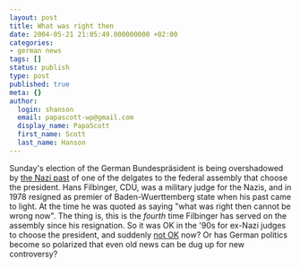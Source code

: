 ```yaml
---
layout: post
title: What was right then
date: 2004-05-21 21:05:49.000000000 +02:00
categories:
- german news
tags: []
status: publish
type: post
published: true
meta: {}
author:
  login: shanson
  email: papascott-wp@gmail.com
  display_name: PapaScott
  first_name: Scott
  last_name: Hanson
---
```

<p>Sunday's election of the German Bundespräsident is being overshadowed by <a title="BBC NEWS | Europe | Nazi row mars German leader vote" href="http://news.bbc.co.uk/2/hi/europe/3736383.stm">the Nazi past</a> of one of the delgates to the federal assembly that choose the president. Hans Filbinger, CDU, was a military judge for the Nazis, and in 1978 resigned as premier of Baden-Wuerttemberg state when his past came to light. At the time he was quoted as saying "what was right then cannot be wrong now". The thing is, this is the <em>fourth</em> time Filbinger has served on the assembly since his resignation. So it was OK in the '90s for ex-Nazi judges to choose the president, and suddenly <a title="Wenn ich Kandidat für das Amt des Bundespräsidenten wäre... [Noch'n Blogg]" href="http://lumma.de/eintrag.php?id=238">not OK</a> now? Or has German politics become so polarized that even old news can be dug up for new controversy?</p>

